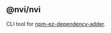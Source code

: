 ## @nvi/nvi

CLI tool for [npm-ez-dependency-adder](https://github.com/brag-club/npm-ez-dependency-adder).
